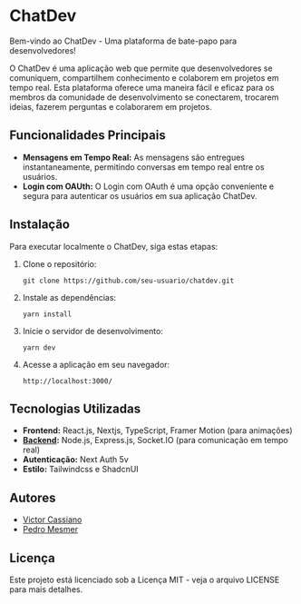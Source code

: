 # ChatDev
Bem-vindo ao ChatDev - Uma plataforma de bate-papo para desenvolvedores!

O ChatDev é uma aplicação web que permite que desenvolvedores se comuniquem, compartilhem conhecimento e colaborem em projetos em tempo real. Esta plataforma oferece uma maneira fácil e eficaz para os membros da comunidade de desenvolvimento se conectarem, trocarem ideias, fazerem perguntas e colaborarem em projetos.

## Funcionalidades Principais

  
-   **Mensagens em Tempo Real:** As mensagens são entregues instantaneamente, permitindo conversas em tempo real entre os usuários.
   - **Login com OAUth:** O Login com OAuth é uma opção conveniente e segura para autenticar os usuários em sua aplicação ChatDev.

## Instalação

Para executar localmente o ChatDev, siga estas etapas:

1.  Clone o repositório:
   
    `git clone https://github.com/seu-usuario/chatdev.git` 
    
2.  Instale as dependências:  

    `yarn install` 
    
3.  Inicie o servidor de desenvolvimento:

      `yarn dev` 
    
4.  Acesse a aplicação em seu navegador:

	   `http://localhost:3000/`

## Tecnologias Utilizadas

-   **Frontend:** React.js, Nextjs, TypeScript, Framer Motion (para animações)
-   **[Backend](https://github.com/pedromesmer/simple-chat-server):** Node.js, Express.js, Socket.IO (para comunicação em tempo real)
-   **Autenticação:** Next Auth 5v
-   **Estilo:** Tailwindcss e ShadcnUI

## Autores

-   [Victor Cassiano](https://victorcassiano.netlify.app/)
-   [Pedro Mesmer](https://github.com/pedromesmer)

## Licença

Este projeto está licenciado sob a Licença MIT - veja o arquivo LICENSE para mais detalhes.